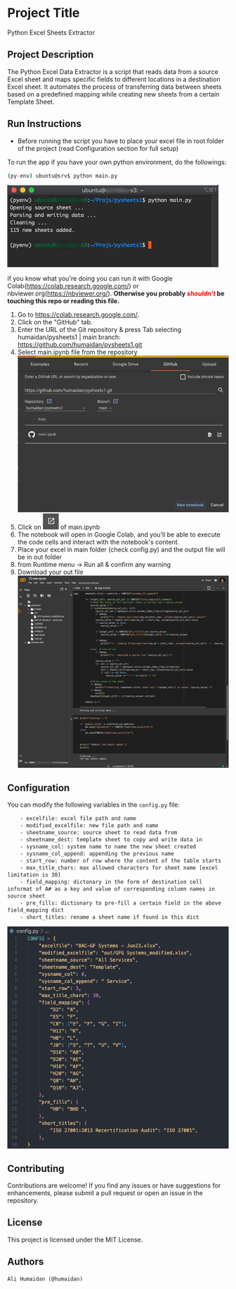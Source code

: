 # Project Title

Python Excel Sheets Extractor

## Project Description

The Python Excel Data Extractor is a script that reads data from a source Excel sheet and maps specific fields to different locations in a destination Excel sheet. It automates the process of transferring data between sheets based on a predefined mapping while creating new sheets from a certain Template Sheet.

## Run Instructions

-   Before running the script you have to place your excel file in root folder of the project
    (read Configuration section for full setup)

To run the app if you have your own python environment, do the followings:

```bash
(py-env) ubuntu@srv$ python main.py
```

![Ali Humaidan pysheets1 run](images/pysheet1-run.png)

if you know what you're doing you can run it with Google Colab(https://colab.research.google.com/) or nbviewer.org(https://nbviewer.org/). **Otherwise you probably <span style="color: red;">_shouldn't_</span> be touching this repo or reading this file.**

1. Go to https://colab.research.google.com/.
2. Click on the "GitHub" tab.
3. Enter the URL of the Git repository & press Tab selecting humaidan/pysheets1 | main branch:
   https://github.com/humaidan/pysheets1.git
4. Select main.ipynb file from the repository
   ![Ali Humaidan pysheets1 open in Google Colab Image](images/alihumaidan-pysheet-colab.png)
5. Click on ![Open icon](images/open.png) of main.ipynb
6. The notebook will open in Google Colab, and you'll be able to execute the code cells and interact with the notebook's content.
7. Place your excel in main folder (check config.py) and the output file will be in out folder
8. from Runtime menu -> Run all & confirm any warning
9. Download your out file
   ![Ali Humaidan pysheets1 Google Colab Successful Run Image](images/alihumaidan-pysheet-success.png)

## Configuration

You can modify the following variables in the `config.py` file:

```
    - excelfile: excel file path and name
    - modified_excelfile: new file path and name
    - sheetname_source: source sheet to read data from
    - sheetname_dest: template sheet to copy and write data in
    - sysname_col: system name to name the new sheet created
    - sysname_col_append: appending the previous name
    - start_row: number of row where the content of the table starts
    - max_title_chars: max allowed characters for sheet name [excel limitation is 30]
    - field_mapping: dictonary in the form of destination cell informat of A# as a key and value of corresponding column names in source sheet
    - pre_fills: dictionary to pre-fill a certain field in the above field_mapping dict
    - short_titles: rename a sheet name if found in this dict
```

![Ali Humaidan pysheets1 config file Image](images/alihumaidan-pysheet-config.png)

## Contributing

Contributions are welcome! If you find any issues or have suggestions for enhancements, please submit a pull request or open an issue in the repository.

## License

This project is licensed under the MIT License.

## Authors

    Ali Humaidan (@humaidan)

